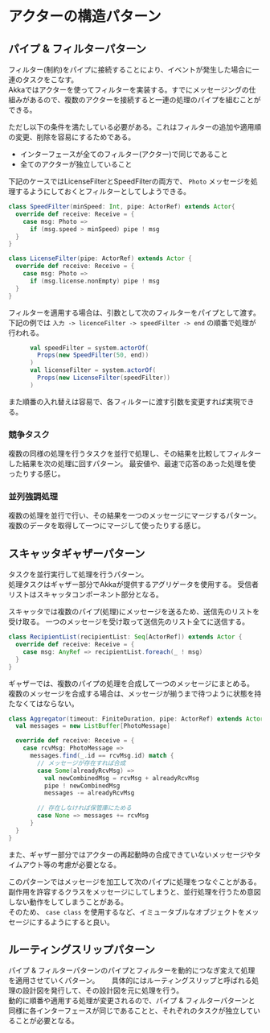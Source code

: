 # アクターの構造パターン

## パイプ & フィルターパターン
フィルター(制約)をパイプに接続することにより、イベントが発生した場合に一連のタスクをこなす。  
Akkaではアクターを使ってフィルターを実装する。すでにメッセージングの仕組みがあるので、複数のアクターを接続すると一連の処理のパイプを組むことができる。

ただし以下の条件を満たしている必要がある。これはフィルターの追加や適用順の変更、削除を容易にするためである。

* インターフェースが全てのフィルター(アクター)で同じであること
* 全てのアクターが独立していること

下記のケースではLicenseFilterとSpeedFilterの両方で、 `Photo` メッセージを処理するようにしておくとフィルターとしてしようできる。

```scala
class SpeedFilter(minSpeed: Int, pipe: ActorRef) extends Actor{
  override def receive: Receive = {
    case msg: Photo =>
      if (msg.speed > minSpeed) pipe ! msg
  }
}

class LicenseFilter(pipe: ActorRef) extends Actor {
  override def receive: Receive = {
    case msg: Photo =>
      if (msg.license.nonEmpty) pipe ! msg
  }
}
```

フィルターを適用する場合は、引数として次のフィルターをパイプとして渡す。
下記の例では `入力 -> licenceFilter -> speedFilter -> end` の順番で処理が行われる。

```scala
      val speedFilter = system.actorOf(
        Props(new SpeedFilter(50, end))
      )
      val licenseFilter = system.actorOf(
        Props(new LicenseFilter(speedFilter))
      )
```

また順番の入れ替えは容易で、各フィルターに渡す引数を変更すれば実現できる。

### 競争タスク
複数の同様の処理を行うタスクを並行で処理し、その結果を比較してフィルターした結果を次の処理に回すパターン。
最安値や、最速で応答のあった処理を使ったりする感じ。

### 並列強調処理
複数の処理を並行で行い、その結果を一つのメッセージにマージするパターン。
複数のデータを取得して一つにマージして使ったりする感じ。

## スキャッタギャザーパターン
タスクを並行実行して処理を行うパターン。  
処理タスクはギャザー部分でAkkaが提供するアグリゲータを使用する。
受信者リストはスキャッタコンポーネント部分となる。

スキャッタでは複数のパイプ(処理)にメッセージを送るため、送信先のリストを受け取る。
一つのメッセージを受け取って送信先のリスト全てに送信する。

```scala
class RecipientList(recipientList: Seq[ActorRef]) extends Actor {
  override def receive: Receive = {
    case msg: AnyRef => recipientList.foreach(_ ! msg)
  }
}
```

ギャザーでは、複数のパイプの処理を合成して一つのメッセージにまとめる。
複数のメッセージを合成する場合は、メッセージが揃うまで待つように状態を持たなくてはならない。

```scala
class Aggregator(timeout: FiniteDuration, pipe: ActorRef) extends Actor {
  val messages = new ListBuffer[PhotoMessage]

  override def receive: Receive = {
    case rcvMsg: PhotoMessage =>
      messages.find(_.id == rcvMsg.id) match {
        // メッセージが存在すれば合成   
        case Some(alreadyRcvMsg) =>
          val newCombinedMsg = rcvMsg + alreadyRcvMsg
          pipe ! newCombinedMsg
          messages -= alreadyRcvMsg
          
        // 存在しなければ保管庫にためる  
        case None => messages += rcvMsg
      }
  }
}
```

また、ギャザー部分ではアクターの再起動時の合成できていないメッセージやタイムアウト等の考慮が必要となる。

このパターンではメッセージを加工して次のパイプに処理をつなぐことがある。副作用を許容するクラスをメッセージにしてしまうと、並行処理を行うため意図しない動作をしてしまうことがある。  
そのため、 `case class` を使用するなど、イミュータブルなオブジェクトをメッセージにするようにすると良い。

## ルーティングスリップパターン
パイプ & フィルターパターンのパイプとフィルターを動的につなぎ変えて処理を適用させていくパターン。　　
具体的にはルーティングスリップと呼ばれる処理の設計図を発行して、その設計図を元に処理を行う。  
動的に順番や適用する処理が変更されるので、パイプ & フィルターパターンと同様に各インターフェースが同じであることと、それぞれのタスクが独立していることが必要となる。


